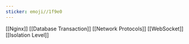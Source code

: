 ```yaml
---
sticker: emoji//1f9e0
---
```

[[Nginx]]
[[Database Transaction]]
[[Network Protocols]]
[[WebSocket]]
[[Isolation Level]]